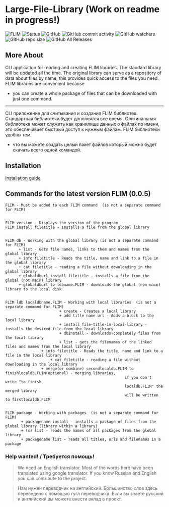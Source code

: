# Large-File-Library (Work on readme in progress!)
![FLIM](https://raw.githubusercontent.com/artegoser/Large-File-Library/master/imgs/LFL.png "FLIM")
![Status](https://img.shields.io/badge/status-working-red?style=for-the-badge)
![GitHub](https://img.shields.io/github/license/artegoser/Large-File-Library)
![GitHub commit activity](https://img.shields.io/github/commit-activity/m/artegoser/Large-File-Library)
![GitHub watchers](https://img.shields.io/github/watchers/artegoser/Large-File-Library)
![GitHub repo size](https://img.shields.io/github/repo-size/artegoser/Large-File-Library)
![GitHub All Releases](https://img.shields.io/github/downloads/artegoser/Large-File-Library/total)
## More About 
CLI application for reading and creating FLIM 
libraries.  The standard library will be updated 
all the time.  The original library can serve as 
a repository of data about files by name, this 
provides quick access to the files you need.
FLIM libraries are convenient because 
* you can 
create a whole package of files that can be 
downloaded with just one command.

-------

CLI приложение для считывания и создания FLIM 
библиотек. Стандартная библиотека будет 
дополнятся все время. Оригинальная библиотека 
может служить как хранилище данных о файлах по 
имени, это обеспечивает быстрый доступ к нужным 
файлам.
FLIM библиотеки удобны тем 
* что вы можете создать 
целый пакет файлов который можно будет скачать 
всего одной командой.

## Installation
[Installation guide](https://github.com/artegoser/File-Library-Manager/wiki/docs-installation "installation guide") 

## Commands for the latest version FLIM (0.0.5)
	FLIM - Must be added to each FLIM command  (is not a separate command for FLIM) 


	FLIM version - Displays the version of the program  
	FLIM install filetitle - Installs a file from the global library  
	

	FLIM db - Working with the global library (is not a separate command for FLIM) 
	      + list - Gets file names, links to them and names from the global library  
	      + info filetitle - Reads the title, name and link to a file in the global library
	      + cat filetitle - reading a file without downloading in the global library
	      + globaldburl install filetitle - installs a file from the global (not main) library
	      + globaldburl to ldbname.FLIM - downloads the global (non-main) library to the local disk
	

	FLIM ldb localdbname.FLIM - Working with local libraries  (is not a separate command for FLIM) 
	                        + create - Creates a local library  
	                        + add title name url - Adds a block to the local library  
	                        + install file-title-in-local-library - installs the desired file from the local library  
	                        + dbinstall - downloads completely files from the local library  
	                        + list - gets the filenames of the linked files and names from the local library
			        + info filetitle - Reads the title, name and link to a file in the local library
		                + cat filetitle - reading a file without downloading in the local library
			        + merge(or combine) secondlocaldb.FLIM to finishlocaldb.FLIM(optional) - merging libraries, 
												         if you don't write "to finish 		
												         localdb.FLIM" the merged library 		
												         will be written to firstlocaldb.FLIM
												     
												  
	FLIM package - Working with packages  (is not a separate command for FLIM)
		   + packagename install - installs a package of files from the global library (library within a library)
		   + (s) list - reads the names of all packages from the global library
		   + packagename list - reads all titles, urls and filenames in a package

### Help wanted! / Требуется помощь! 
> We need an English translator.  Most of the words here have been translated using google translator.  If you know Russian and English you can contribute to the project.  

> Нам нужен переводчик на английский. Большинство слов здесь переведено с помощью гугл переводчика. Если вы знаете русский и английский вы можете внести вклад в проект.
